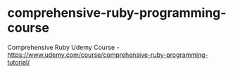 # comprehensive-ruby-programming-course
Comprehensive Ruby  Udemy Course - https://www.udemy.com/course/comprehensive-ruby-programming-tutorial/
